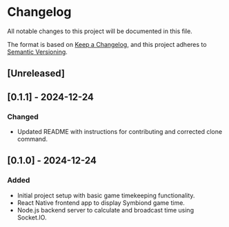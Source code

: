 # Changelog

All notable changes to this project will be documented in this file.

The format is based on [Keep a Changelog](https://keepachangelog.com/en/1.0.0/),
and this project adheres to [Semantic Versioning](https://semver.org/spec/v2.0.0.html).

## [Unreleased]

## [0.1.1] - 2024-12-24

### Changed

- Updated README with instructions for contributing and corrected clone command.

## [0.1.0] - 2024-12-24

### Added

- Initial project setup with basic game timekeeping functionality.
- React Native frontend app to display Symbiond game time.
- Node.js backend server to calculate and broadcast time using Socket.IO.